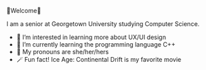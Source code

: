 💌Welcome💌

I am a senior at Georgetown University studying Computer Science.
- 👀 I’m interested in learning more about UX/UI design
- 🌱 I’m currently learning the programming language C++
- 💞️ My pronouns are she/her/hers
- 🪄 Fun fact! Ice Age: Continental Drift is my favorite movie

<!---
marymcm/marymcm is a ✨ special ✨ repository because its `README.md` (this file) appears on your GitHub profile.
You can click the Preview link to take a look at your changes.
--->
